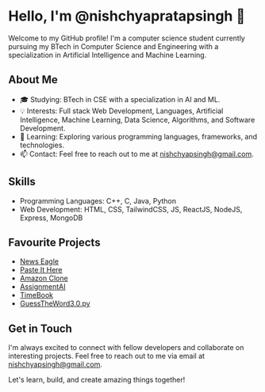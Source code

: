 # Hello, I'm @nishchyapratapsingh 👋

Welcome to my GitHub profile! I'm a computer science student currently pursuing my BTech in Computer Science and Engineering with a specialization in Artificial Intelligence and Machine Learning.

## About Me
- 🎓 Studying: BTech in CSE with a specialization in AI and ML.
- 💡 Interests: Full stack Web Development, Languages, Artificial Intelligence, Machine Learning, Data Science, Algorithms, and Software Development.
- 🌱 Learning: Exploring various programming languages, frameworks, and technologies.
- 📫 Contact: Feel free to reach out to me at [nishchyapsingh@gmail.com](mailto:nishchyapsingh@gmail.com).

## Skills
- Programming Languages: C++, C, Java, Python
- Web Development: HTML, CSS, TailwindCSS, JS, ReactJS, NodeJS, Express, MongoDB

## Favourite Projects
- [News Eagle](https://github.com/nishchyapratapsingh/News-Eagle)
- [Paste It Here](https://github.com/nishchyapratapsingh/WebDev/tree/main/JS/Paste%20It%20Here)
- [Amazon Clone](https://github.com/nishchyapratapsingh/WebDev/tree/main/CSS/Amazon%20clone)
- [AssignmentAI](https://github.com/nishchyapratapsingh/AssignmentAI)
- [TimeBook](https://github.com/nishchyapratapsingh/timebook)
- [GuessTheWord3.0.py](https://github.com/PythonWhizKid/python/blob/main/GuessTheWord3.0.py)

## Get in Touch
I'm always excited to connect with fellow developers and collaborate on interesting projects. Feel free to reach out to me via email at [nishchyapsingh@gmail.com](mailto:nishchyapsingh@gmail.com).

Let's learn, build, and create amazing things together!
